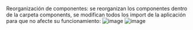 Reorganización de componentes: se reorganizan los componentes dentro de la carpeta components, se modifican todos los import de la aplicación para que no afecte su funcionamiento:
![image](https://user-images.githubusercontent.com/90021252/166400315-36daa41b-69db-4a30-9b70-553d6c871c26.png)
![image](https://user-images.githubusercontent.com/90021252/166400343-d85bc2ab-784c-4a9e-9ed6-549a228c466e.png)

